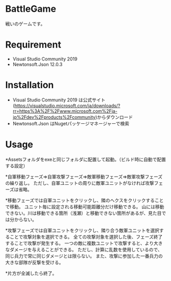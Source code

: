 # BattleGame
 
戦いのゲームです。
 
# Requirement
 
* Visual Studio Community 2019
* Newtonsoft.Json 12.0.3
 
# Installation
 
* Visual Studio Community 2019 は公式サイト(https://visualstudio.microsoft.com/ja/downloads/?rr=https%3A%2F%2Fwww.microsoft.com%2Fja-jp%2Fdev%2Fproducts%2Fcommunity)からダウンロード
* Newtonsoft.Json はNugetパッケージマネージャーで検索
 
# Usage
 
*Assetsフォルダをexeと同じフォルダに配置して起動。（ビルド時に自動で配置する設定）

*自軍移動フェーズ⇒自軍攻撃フェーズ⇒敵軍移動フェーズ⇒敵軍攻撃フェーズの繰り返し。
ただし、自軍ユニットの周りに敵軍ユニットがなければ攻撃フェーズは省略。

*移動フェーズでは自軍ユニットをクリックし、隣のへクスをクリックすることで移動。
ユニット毎に設定される移動可能距離分だけ移動できる。
山には移動できない。川は移動できる箇所（浅瀬）と移動できない箇所があるが、見た目では分からない。

*攻撃フェーズでは自軍ユニットをクリックし、隣り合う敵軍ユニットを選択することで攻撃対象を選択できる。
全ての攻撃対象を選択した後、フェーズ終了することで攻撃が発生する。
一つの敵に複数ユニットで攻撃すると、より大きなダメージを与えることができる。
ただし、計算に乱数を使用しているので、同じ兵力で常に同じダメージとは限らない。
また、攻撃に参加した一番兵力の大きな部隊が反撃を受ける。

*片方が全滅したら終了。
